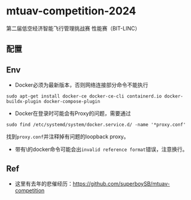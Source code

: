 # mtuav-competition-2024
第二届低空经济智能飞行管理挑战赛 性能赛（BIT-LINC）

## 配置

## Env
- Docker必须为最新版本，否则网络连接部分命令不能执行
```shell
sudo apt-get install docker-ce docker-ce-cli containerd.io docker-buildx-plugin docker-compose-plugin
```
- Docker在登录时可能会有Proxy的问题，需要通过
```shell
sudo find /etc/systemd/system/docker.service.d/ -name '*proxy.conf'
```
找到`proxy.conf`并注释掉有问题的loopback proxy。
- 带有\的docker命令可能会出`invalid reference format`错误，注意换行。

## Ref
- 这里有去年的悲催经历：https://github.com/superboySB/mtuav-competition